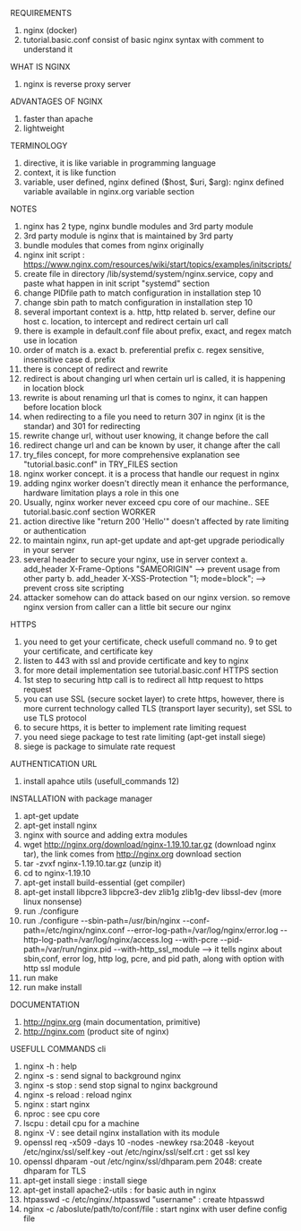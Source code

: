 REQUIREMENTS
1. nginx (docker)
2. tutorial.basic.conf consist of basic nginx syntax with comment to understand it

WHAT IS NGINX
1. nginx is reverse proxy server

ADVANTAGES OF NGINX
1. faster than apache
2. lightweight

TERMINOLOGY
1. directive, it is like variable in programming language
2. context, it is like function
3. variable, user defined, nginx defined ($host, $uri, $arg): nginx defined variable available in nginx.org variable section

NOTES
1. nginx has 2 type, nginx bundle modules and 3rd party module
2. 3rd party module is nginx that is maintained by 3rd party
3. bundle modules that comes from nginx originally
4. nginx init script : https://www.nginx.com/resources/wiki/start/topics/examples/initscripts/
5. create file in directory /lib/systemd/system/nginx.service, copy and paste what happen in init script "systemd" section
6. change PIDfile path to match configuration in installation step 10
7. change sbin path to match configuration in installation step 10
8. several important context is 
    a. http, http related
    b. server, define our host
    c. location, to intercept and redirect certain url call
9. there is example in default.conf file about prefix, exact, and regex match use in location
10. order of match is
    a. exact
    b. preferential prefix
    c. regex sensitive, insensitive case
    d. prefix
11. there is concept of redirect and rewrite
12. redirect is about changing url when certain url is called, it is happening in location block
13. rewrite is about renaming url that is comes to nginx, it can happen before location block
14. when redirecting to a file you need to return 307 in nginx (it is the standar) and 301 for redirecting
15. rewrite change url, without user knowing, it change before the call
16. redirect change url and can be known by user, it change after the call
17. try_files concept, for more comprehensive explanation see "tutorial.basic.conf" in TRY_FILES section
18. nginx worker concept. it is a process that handle our request in nginx
19. adding nginx worker doesn't directly mean it enhance the performance, hardware limitation plays a role in this one
20. Usually, nginx worker never exceed cpu core of our machine.. SEE tutorial.basic.conf section WORKER
21. action directive like "return 200 'Hello'" doesn't affected by rate limiting or authentication
22. to maintain nginx, run apt-get update and apt-get upgrade periodically in your server
23. several header to secure your nginx, use in server context
    a. add_header X-Frame-Options "SAMEORIGIN" --> prevent usage from other party
    b. add_header X-XSS-Protection "1; mode=block"; --> prevent cross site scripting
24. attacker somehow can do attack based on our nginx version. so remove nginx version from caller can a little bit secure our nginx



HTTPS
1. you need to get your certificate, check usefull command no. 9 to get your certificate, and certificate key
2. listen to 443 with ssl and provide certificate and key to nginx
3. for more detail implementation see tutorial.basic.conf HTTPS section
4. 1st step to securing http call is to redirect all http request to https request
5. you can use SSL (secure socket layer) to crete https, however, there is more current technology called TLS (transport layer security), set SSL to use TLS protocol
6. to secure https, it is better to implement rate limiting request
7. you need siege package to test rate limiting (apt-get install siege)
8. siege is package to simulate rate request

AUTHENTICATION URL
1. install apahce utils (usefull_commands 12)

INSTALLATION
with package manager
1. apt-get update
2. apt-get install nginx
3. nginx
with source and adding extra modules
4. wget http://nginx.org/download/nginx-1.19.10.tar.gz (download nginx tar), the link comes from http://nginx.org download section
5. tar -zvxf nginx-1.19.10.tar.gz (unzip it)
6. cd to nginx-1.19.10
7. apt-get install build-essential (get compiler)
8. apt-get install libpcre3 libpcre3-dev zlib1g zlib1g-dev libssl-dev (more linux nonsense)
9. run ./configure
10. run ./configure --sbin-path=/usr/bin/nginx --conf-path=/etc/nginx/nginx.conf --error-log-path=/var/log/nginx/error.log --http-log-path=/var/log/nginx/access.log --with-pcre --pid-path=/var/run/nginx.pid --with-http_ssl_module --> it tells nginx about sbin,conf, error log, http log, pcre, and pid path, along with option with http ssl module
11. run make
12. run make install

DOCUMENTATION
1. http://nginx.org (main documentation, primitive)
2. http://nginx.com (product site of nginx)

USEFULL COMMANDS
cli
1. nginx -h : help
2. nginx -s : send signal to background nginx
3. nginx -s stop : send stop signal to nginx background
4. nginx -s reload : reload nginx
5. nginx : start nginx
6. nproc : see cpu core
7. lscpu : detail cpu for a machine
8. nginx -V : see detail nginx installation with its module
9. openssl req -x509 -days 10 -nodes -newkey rsa:2048 -keyout /etc/nginx/ssl/self.key -out /etc/nginx/ssl/self.crt : get ssl key
10. openssl dhparam -out /etc/nginx/ssl/dhparam.pem 2048: create dhparam for TLS
11. apt-get install siege : install siege
12. apt-get install apache2-utils : for basic auth in nginx
13. htpasswd -c /etc/nginx/.htpasswd "username" : create htpasswd
14. nginx -c /aboslute/path/to/conf/file : start nginx with user define config file

